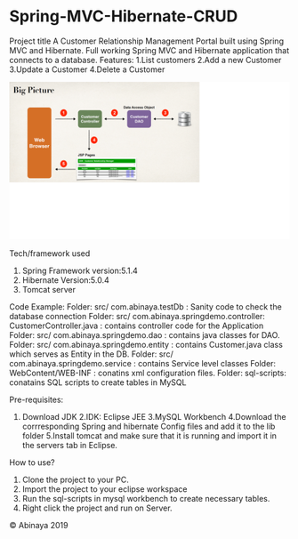 # Spring-MVC-Hibernate-CRUD
Project title
A Customer Relationship Management Portal built using Spring MVC and Hibernate.
Full working Spring MVC and Hibernate application that connects to a database.
Features:
  1.List customers
  2.Add a new Customer
  3.Update a Customer
  4.Delete a Customer
 
  ![Big Picture](https://github.com/abinayajanakan/Spring-MVC-Hibernate-CRUD/blob/master/big_picture.png)
  


Tech/framework used
1) Spring Framework version:5.1.4
2) Hibernate Version:5.0.4
3) Tomcat server





Code Example:
Folder: src/ com.abinaya.testDb : Sanity code to check the database connection
Folder: src/ com.abinaya.springdemo.controller: CustomerController.java : contains controller code for the Application
Folder: src/ com.abinaya.springdemo.dao : contains java classes for DAO.
Folder: src/ com.abinaya.springdemo.entity : contains Customer.java class which serves as Entity in the DB.
Folder: src/ com.abinaya.springdemo.service : contains Service level classes
Folder: WebContent/WEB-INF : conatins xml configuration files.
Folder: sql-scripts: conatains  SQL scripts to create tables in MySQL

Pre-requisites:
1. Download JDK
2.IDK: Eclipse JEE
3.MySQL Workbench
4.Download the corrresponding Spring and hibernate Config files and add it to the lib folder
5.Install tomcat and make sure that it is running and import it in the servers tab in Eclipse.





How to use?
1. Clone the project to your PC.
2. Import the project to your eclipse workspace
3. Run the sql-scripts in mysql workbench to create necessary tables.
4. Right click the project and run on Server.



 © Abinaya 2019
